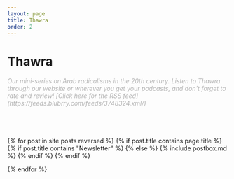 ```yaml
---
layout: page
title: Thawra
order: 2
---
```



<h1 class="page-title">Thawra</h1>

<section class="recent-posts">
<div class="section-title mt-2">
    <h6 style="color: #B2B2B2; font-weight:normal" >Our mini-series on Arab radicalisms in the 20th century. Listen to Thawra through our website or wherever you get your podcasts, and don't forget to rate and review! [Click here for the RSS feed](https://feeds.blubrry.com/feeds/3748324.xml/) </h6>
<a href="https://podcasts.apple.com/us/podcast/thawra/id1761860819"><i class="fa fa-apple" style="color:#B2B2B2; font-size:30px; padding-left:5px;"></i></a>
<a href="https://open.spotify.com/show/0e0eE7aKt5EQdg07CzeVoI?si=LoX8DixhRH6HN6sScejGWw"><i class="fa fa-spotify" style="color:#B2B2B2; font-size:30px; padding-left:5px;"></i></a>
</div>
<div class="row listrecent">
{% for post in site.posts reversed %}
{% if post.title contains page.title %}
      {% if post.title contains "Newsletter" %}
    {% else %}
    {% include postbox.md %}
    {% endif %}
{% endif %}

{% endfor %}
</div>
</section>
